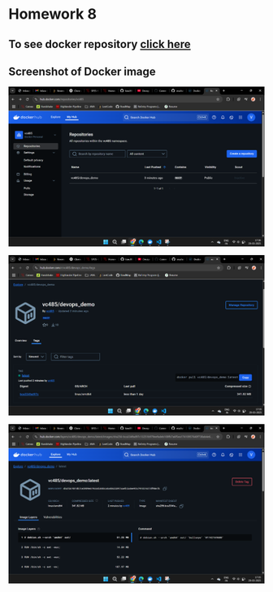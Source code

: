 # Homework 8

## To see docker repository [click here](https://hub.docker.com/repository/docker/vc485/devops_demo/general)

## Screenshot of Docker image

![Docker_image_screenshot](https://github.com/vrushali-codes/is601homework8-spring2025/blob/master/homework8_1.png)

![Docker_image_screenshot](https://github.com/vrushali-codes/is601homework8-spring2025/blob/master/homework8_2.png)

![Docker_image_screenshot](https://github.com/vrushali-codes/is601homework8-spring2025/blob/master/homework8_3.png)
